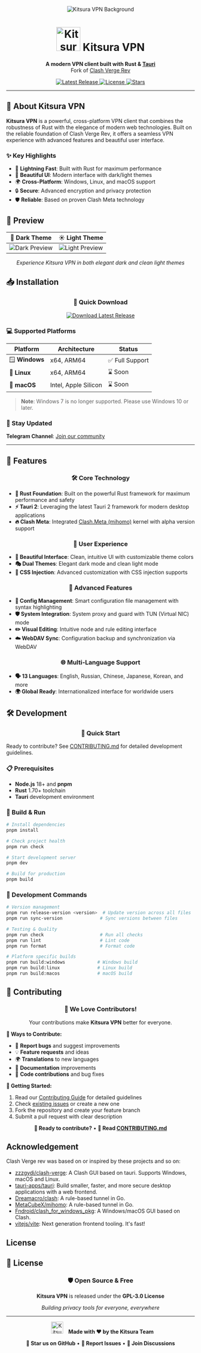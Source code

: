 <div align="center">
  
  ![Kitsura VPN Background](./src-tauri/images/background.png)
  
  <h1>
    <img src="./src-tauri/icons/icon.png" alt="Kitsura VPN" width="64" />
    Kitsura VPN
  </h1>
  
  <p>
    <strong>A modern VPN client built with Rust & <a href="https://github.com/tauri-apps/tauri">Tauri</a></strong><br>
    Fork of <a href="https://github.com/clash-verge-rev/clash-verge-rev">Clash Verge Rev</a>
  </p>
  
  <p>
    <a href="https://github.com/catoo-hub/kitsura-vpn/releases">
      <img src="https://img.shields.io/github/v/release/catoo-hub/kitsura-vpn?style=for-the-badge&logo=github" alt="Latest Release">
    </a>
    <a href="https://github.com/catoo-hub/kitsura-vpn/blob/main/LICENSE">
      <img src="https://img.shields.io/github/license/catoo-hub/kitsura-vpn?style=for-the-badge" alt="License">
    </a>
    <a href="https://github.com/catoo-hub/kitsura-vpn/stargazers">
      <img src="https://img.shields.io/github/stars/catoo-hub/kitsura-vpn?style=for-the-badge&logo=star" alt="Stars">
    </a>
  </p>
  
</div>

---

## 🌟 About Kitsura VPN

**Kitsura VPN** is a powerful, cross-platform VPN client that combines the robustness of Rust with the elegance of modern web technologies. Built on the reliable foundation of Clash Verge Rev, it offers a seamless VPN experience with advanced features and beautiful user interface.

### ✨ Key Highlights

- 🚀 **Lightning Fast**: Built with Rust for maximum performance
- 🎨 **Beautiful UI**: Modern interface with dark/light themes
- 🌍 **Cross-Platform**: Windows, Linux, and macOS support
- 🔒 **Secure**: Advanced encryption and privacy protection
- 🛡️ **Reliable**: Based on proven Clash Meta technology

## 📸 Preview

<div align="center">
  
| 🌙 Dark Theme | ☀️ Light Theme |
| :---: | :---: |
| ![Dark Preview](./docs/preview_dark.png) | ![Light Preview](./docs/preview_light.png) |

_Experience Kitsura VPN in both elegant dark and clean light themes_

</div>

## 📥 Installation

<div align="center">

### 🚀 Quick Download

<a href="https://github.com/catoo-hub/kitsura-vpn/releases/latest">
  <img src="https://img.shields.io/badge/Download-Latest%20Release-blue?style=for-the-badge&logo=download" alt="Download Latest Release">
</a>

</div>

### 💻 Supported Platforms

| Platform       | Architecture         | Status          |
| -------------- | -------------------- | --------------- |
| 🪟 **Windows** | x64, ARM64           | ✅ Full Support |
| 🐧 **Linux**   | x64, ARM64           | ⌛ Soon         |
| 🍎 **macOS**   | Intel, Apple Silicon | ⌛ Soon         |

> **Note**: Windows 7 is no longer supported. Please use Windows 10 or later.

### 📱 Stay Updated

**Telegram Channel**: [Join our community](https://t.me/kitsuravpn)

---

## 🎯 Features

<div align="center">

### 🛠️ Core Technology

</div>

- **🦀 Rust Foundation**: Built on the powerful Rust framework for maximum performance and safety
- **⚡ Tauri 2**: Leveraging the latest Tauri 2 framework for modern desktop applications
- **🔥 Clash Meta**: Integrated [Clash.Meta (mihomo)](https://github.com/MetaCubeX/mihomo) kernel with alpha version support

<div align="center">

### 🎨 User Experience

</div>

- **🌈 Beautiful Interface**: Clean, intuitive UI with customizable theme colors
- **🎭 Dual Themes**: Elegant dark mode and clean light mode
- **🎨 CSS Injection**: Advanced customization with CSS injection supports

<div align="center">

### 🔧 Advanced Features

</div>

- **📁 Config Management**: Smart configuration file management with syntax highlighting
- **🛡️ System Integration**: System proxy and guard with TUN (Virtual NIC) mode
- **✏️ Visual Editing**: Intuitive node and rule editing interface
- **☁️ WebDAV Sync**: Configuration backup and synchronization via WebDAV

<div align="center">

### 🌐 Multi-Language Support

</div>

- **🗣️ 13 Languages**: English, Russian, Chinese, Japanese, Korean, and more
- **🌍 Global Ready**: Internationalized interface for worldwide users

## 🛠️ Development

<div align="center">

### 🚀 Quick Start

</div>

Ready to contribute? See [CONTRIBUTING.md](./CONTRIBUTING.md) for detailed development guidelines.

### 📋 Prerequisites

- **Node.js** 18+ and **pnpm**
- **Rust** 1.70+ toolchain
- **Tauri** development environment

### 🔨 Build & Run

```bash
# Install dependencies
pnpm install

# Check project health
pnpm run check

# Start development server
pnpm dev

# Build for production
pnpm build
```

### 🎯 Development Commands

```bash
# Version management
pnpm run release-version <version>  # Update version across all files
pnpm run sync-version              # Sync versions between files

# Testing & Quality
pnpm run check                     # Run all checks
pnpm run lint                      # Lint code
pnpm run format                    # Format code

# Platform specific builds
pnpm run build:windows            # Windows build
pnpm run build:linux              # Linux build
pnpm run build:macos              # macOS build
```

## 🤝 Contributing

<div align="center">

### 💝 We Love Contributors!

Your contributions make **Kitsura VPN** better for everyone.

</div>

**🌟 Ways to Contribute:**

- 🐛 **Report bugs** and suggest improvements
- 💡 **Feature requests** and ideas
- 🌍 **Translations** to new languages
- 📝 **Documentation** improvements
- 🔧 **Code contributions** and bug fixes

**📖 Getting Started:**

1. Read our [Contributing Guide](./CONTRIBUTING.md) for detailed guidelines
2. Check [existing issues](https://github.com/catoo-hub/kitsura-vpn/issues) or create a new one
3. Fork the repository and create your feature branch
4. Submit a pull request with clear description

<div align="center">

**🚀 Ready to contribute?** • **📖 Read [CONTRIBUTING.md](./CONTRIBUTING.md)**

</div>

## Acknowledgement

Clash Verge rev was based on or inspired by these projects and so on:

- [zzzgydi/clash-verge](https://github.com/zzzgydi/clash-verge): A Clash GUI based on tauri. Supports Windows, macOS and Linux.
- [tauri-apps/tauri](https://github.com/tauri-apps/tauri): Build smaller, faster, and more secure desktop applications with a web frontend.
- [Dreamacro/clash](https://github.com/Dreamacro/clash): A rule-based tunnel in Go.
- [MetaCubeX/mihomo](https://github.com/MetaCubeX/mihomo): A rule-based tunnel in Go.
- [Fndroid/clash_for_windows_pkg](https://github.com/Fndroid/clash_for_windows_pkg): A Windows/macOS GUI based on Clash.
- [vitejs/vite](https://github.com/vitejs/vite): Next generation frontend tooling. It's fast!

## License

## 📄 License

<div align="center">

### 🛡️ Open Source & Free

**Kitsura VPN** is released under the **GPL-3.0 License**

_Building privacy tools for everyone, everywhere_

---

<div align="center">
  <img src="src-tauri/images/icon.png" width="32" height="32" alt="Kitsura VPN" style="margin: 0 10px;"/>
  <strong>Made with ❤️ by the Kitsura Team</strong>
</div>

**🌟 Star us on GitHub** • **🐛 Report Issues** • **💬 Join Discussions**

</div>
